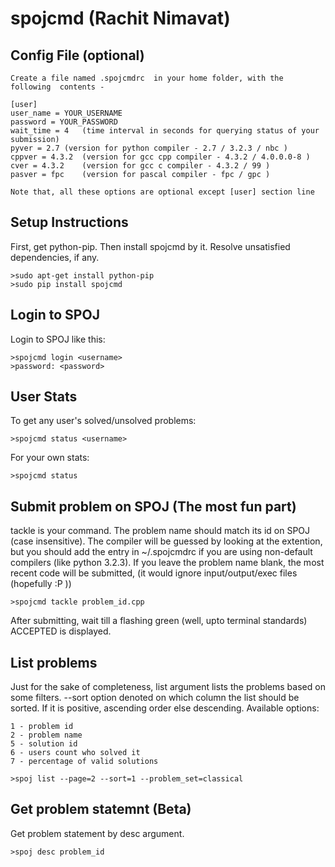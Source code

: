 spojcmd  (Rachit Nimavat)
=========================


Config File (optional)
---------------
	Create a file named .spojcmdrc  in your home folder, with the following  contents -

	[user]
	user_name = YOUR_USERNAME
	password = YOUR_PASSWORD
	wait_time = 4	(time interval in seconds for querying status of your submission)
	pyver = 2.7	(version for python compiler - 2.7 / 3.2.3 / nbc )
	cppver = 4.3.2	(version for gcc cpp compiler - 4.3.2 / 4.0.0.0-8 )
	cver = 4.3.2	(version for gcc c compiler - 4.3.2 / 99 )
	pasver = fpc	(version for pascal compiler - fpc / gpc )

	Note that, all these options are optional except [user] section line


Setup Instructions
--------------

First, get python-pip. Then install spojcmd by it. Resolve unsatisfied dependencies, if any.

    >sudo apt-get install python-pip
    >sudo pip install spojcmd


Login to SPOJ
---------------

Login to SPOJ like this:

	>spojcmd login <username>
	>password: <password>


User Stats
---------------------

To get any user's solved/unsolved problems:

	>spojcmd status <username>

For your own stats:

	>spojcmd status
	


Submit problem on SPOJ (The most fun part)
--------------

tackle is your command. The problem name should match its id on SPOJ (case insensitive). The compiler will be guessed by looking at the extention, but you should add the entry in ~/.spojcmdrc if you are using non-default compilers (like python 3.2.3). If you leave the problem name blank, the most recent code will be submitted, (it would ignore input/output/exec files (hopefully :P ))

	>spojcmd tackle problem_id.cpp

After submitting, wait till a flashing green (well, upto terminal standards) ACCEPTED is displayed.


List problems
---------

Just for the sake of completeness, list argument lists the problems based on some filters. --sort option denoted on which column the list should be sorted. If it is positive, ascending order else descending. Available options: 

	1 - problem id
	2 - problem name
	5 - solution id
	6 - users count who solved it
	7 - percentage of valid solutions

    >spoj list --page=2 --sort=1 --problem_set=classical


Get problem statemnt (Beta)
--------------------

Get problem statement by desc argument.

    >spoj desc problem_id
